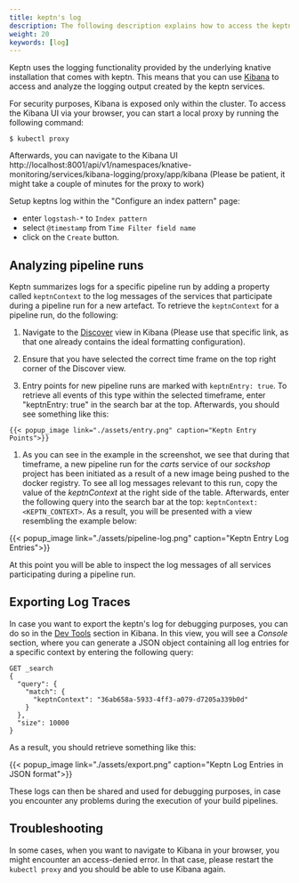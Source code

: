 ```yaml
---
title: keptn's log
description: The following description explains how to access the keptn's log using Kibana.
weight: 20
keywords: [log]
---
```


Keptn uses the logging functionality provided by the underlying knative installation that comes with keptn. This means that you can use [Kibana](https://www.elastic.co/products/kibana) to access and analyze the logging output created by the keptn services.

For security purposes, Kibana is exposed only within the cluster. To access the Kibana UI via your browser, you can start a local proxy by running the following command:

  ```console
  $ kubectl proxy
  ```

Afterwards, you can navigate to the Kibana UI http://localhost:8001/api/v1/namespaces/knative-monitoring/services/kibana-logging/proxy/app/kibana (Please be patient, it might take a couple of minutes for the proxy to work)

Setup keptns log within the "Configure an index pattern" page:

- enter `logstash-*` to `Index pattern` 
- select `@timestamp` from `Time Filter field name` 
- click on the `Create` button.

## Analyzing pipeline runs

Keptn summarizes logs for a specific pipeline run by adding a property called `keptnContext` to the log messages of the services that participate during a pipeline run for a new artefact. To retrieve the `keptnContext` for a pipeline run, do the following:

  1. Navigate to the <a href="http://localhost:8001/api/v1/namespaces/knative-monitoring/services/kibana-logging/proxy/app/kibana#/discover?_g=()&_a=(columns:!(keptnService,message,logLevel,keptnContext),index:AWmaEz7MZe0TiwRXPS-e,interval:auto,query:(query_string:(analyze_wildcard:!t,query:'keptnEntry:%20true')),sort:!('@timestamp',desc))">Discover</a> view in Kibana (Please use that specific link, as that one already contains the ideal formatting configuration).
    
  1. Ensure that you have selected the correct time frame on the top right corner of the Discover view.

  1. Entry points for new pipeline runs are marked with `keptnEntry: true`. To retrieve all events of this type within the selected timeframe, enter "keptnEntry: true" in the search bar at the top. Afterwards, you should see something like this:

    {{< popup_image link="./assets/entry.png" caption="Keptn Entry Points">}}

  1. As you can see in the example in the screenshot, we see that during that timeframe, a new pipeline run for the *carts* service of our *sockshop* project has been initiated as a result of a new image being pushed to the docker registry. To see all log messages relevant to this run, copy the value of the *keptnContext* at the right side of the table. Afterwards, enter the following query into the search bar at the top: `keptnContext: <KEPTN_CONTEXT>`. As a result, you will be presented with a view resembling the example below:

  {{< popup_image link="./assets/pipeline-log.png" caption="Keptn Entry Log Entries">}}

At this point you will be able to inspect the log messages of all services participating during a pipeline run.

## Exporting Log Traces
In case you want to export the keptn's log for debugging purposes, you can do so in the <a href="http://localhost:8001/api/v1/namespaces/knative-monitoring/services/kibana-logging/proxy/app/kibana#/dev_tools/console?_g=(refreshInterval:(display:Off,pause:!f,value:0),time:(from:now%2Fd,mode:quick,to:now%2Fd))">Dev Tools</a> section in Kibana. In this view, you will see a *Console* section, where you can generate a JSON object containing all log entries for a specific context by entering the following query:
  ```
  GET _search
  {
    "query": {
      "match": {
        "keptnContext": "36ab658a-5933-4ff3-a079-d7205a339b0d"
      }
    },
    "size": 10000
  }
  ```

As a result, you should retrieve something like this:

  {{< popup_image link="./assets/export.png" caption="Keptn Log Entries in JSON format">}}

These logs can then be shared and used for debugging purposes, in case you encounter any problems during the execution of your build pipelines.

## Troubleshooting

In some cases, when you want to navigate to Kibana in your browser, you might encounter an access-denied error. In that case, please restart the `kubectl proxy` and you should be able to use Kibana again.
